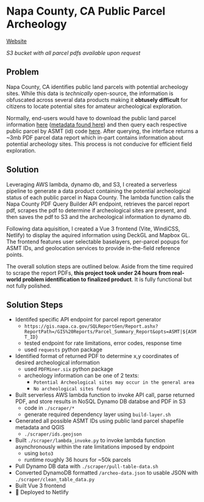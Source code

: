 # Napa County, CA Public Parcel Archeology

[Website](https://napa-archeology.netlify.app/)

*S3 bucket with all parcel pdfs available upon request*

## Problem

Napa County, CA identifies public land parcels with potential archeology sites. While this data is *technically* open-source, the information is obfuscated across several data products making it **obtusely difficult** for citizens to locate potential sites for amateur archeological exploration.

Normally, end-users would have to download the public land parcel information [here](https://gis.napa.ca.gov/giscatalog/catalog_xml.asp?srch_opt=all&db_name=x&theme=x&sort_order=layer&meta_style=fgdc&submit=Submit) ([metadata found here](https://gis.napa.ca.gov/giscatalog/viewXML.asp?Name=MAINGIS.GIS.PARCELS_PUBLIC&meta_style=fgdc)) and then query each respective public parcel by ASMT (id) code [here](https://www.countyofnapa.org/1935/Parcel-Data-Report). After querying, the interface returns a ~3mb PDF parcel data report which in-part contains information about potential archeology sites. This process is not conducive for efficient field exploration.

## Solution

Leveraging AWS lambda, dynamo db, and S3, I created a serverless pipeline to generate a data product containing the potential archeological status of each public parcel in Napa County. The lambda function calls the Napa County PDF Query Builder API endpoint, retrieves the parcel report pdf, scrapes the pdf to determine if archeological sites are present, and then saves the pdf to S3 and the archeological information to dynamo db.

Following data aquisition, I created a Vue 3 frontend (Vite, WindiCSS, Netlify) to display the aquired information using DeckGL and Mapbox GL. The frontend features user selectable baselayers, per-parcel popups for ASMT IDs, and geolocation services to provide in-the-field reference points.

The overall solution steps are outlined below. Aside from the time required to scrape the report PDFs, **this project took under 24 hours from real-world problem identification to finalized product**. It is fully functional but not fully polished.

## Solution Steps

- Identifed specific API endpoint for parcel report generator
  - `https://gis.napa.ca.gov/SQLReportGen/Report.ashx?ReportPath=/GIS%20Reports/Parcel_Summary_Report&opts=ASMT|${ASMT_ID}`
  - tested endpoint for rate limitations, error codes, response time
  - used `requests` python package
- Identified format of returned PDF to determine x,y coordinates of desired archeological information
  - used `PDFMiner.six` python package
  - archeology information can be one of 2 texts:
    - `Potential Archeological sites may occur in the general area`
    - `No archeological sites found`
- Built serverless AWS lambda function to invoke API call, parse returned PDF, and store results in NoSQL Dynamo DB databse and PDF in S3
  - code in `./scraper/*`
  - generate required dependency layer using `build-layer.sh`
- Generated all possible ASMT IDs using public land parcel shapefile metadata and QGIS
  - `./scraper/ids.geojson`
- Built `./scraper/lambda_invoke.py` to invoke lambda function asynchronously within the rate limitations imposed by endpoint
  - using `boto3`
  - runtime roughly 36 hours for ~50k parcels
- Pull Dynamo DB data with `./scraper/pull-table-data.sh`
- Converted DynamoDB formatted `/archeo-data.json` to usable JSON  with `./scraper/clean_table_data.py`
- Built Vue 3 frontend
- :rocket: Deployed to Netlify
